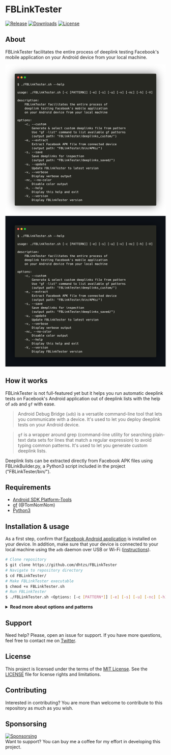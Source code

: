 # FBLinkTester

[![Release][badge-release-src]][badge-release-href]
[![Downloads][badge-downloads-src]][badge-downloads-href]
[![License][badge-license-src]][badge-license-href]

## About
FBLinkTester facilitates the entire process of deeplink testing Facebook's mobile application on your Android device from your local machine.

![FBLinkTester][FBLinkTester-light]
![FBLinkTester][FBLinkTester-dark]

## How it works
FBLinkTester is not full-featured yet but it helps you run automatic deeplink tests on Facebook's Android application out of deeplink lists with the help of `adb` and `gf` with ease.

> Android Debug Bridge (`adb`) is a versatile command-line tool that lets you communicate with a device. It's used to let you deploy deeplink tests on your Android device.

> `gf` is a wrapper around grep (command-line utility for searching plain-text data sets for lines that match a regular expression) to avoid typing common patterns. It's used to let you generate custom deeplink lists.

Deeplink lists can be extracted directly from Facebook APK files using FBLinkBuilder&#46;py, a Python3 script included in the project ("FBLinkTester/bin/").

## Requirements
- [Android SDK Platform-Tools](https://developer.android.com/studio/releases/platform-tools)
- [gf](https://github.com/tomnomnom/gf) (@TomNomNom)
- [Python3](https://www.python.org/downloads)

## Installation & usage
As a first step, confirm that [Facebook Android application](https://play.google.com/store/apps/details?id=com.facebook.katana) is installed on your device. In addition, make sure that your device is connected to your local machine using the `adb` daemon over USB or Wi-Fi ([instructions](https://developer.android.com/studio/command-line/adb)).

```bash
# Clone repository
$ git clone https://github.com/dhtzs/FBLinkTester
# Navigate to repository directory
$ cd FBLinkTester/
# Make FBLinkTester executable
$ chmod +x FBLinkTester.sh
# Run FBLinkTester
$ ./FBLinkTester.sh <Options: [-c [PATTERN*]] [-e] [-s] [-u] [-nc] [-h] [-v]>
```

<details>
  <summary><strong>Read more about options and patterns</strong></summary><br>

  | Flag | Description | Default |
  |------|-------------| ------- |
  | -c, --custom | Generate & select custom deeplinks file from pattern <br> Use "gf -list" command to list available gf patterns <br> (output path: "FBLinkTester/deeplinks_custom/") | - |
  | -e, --extract | Extract Facebook APK file from connected device <br> (output path: "FBLinkTester/bin/APKs/") | |
  | -s, --save | Save deeplinks for inspection <br> (output path: "FBLinkTester/deeplinks_saved/") | false |
  | -u, --update | Update FBLinkTester to latest version | |
  | -v, --verbose | Display verbose output | false |
  | -nc, --no-color | Disable color output | false |
  | -h, --help | Display this help and exit | |
  | -V, --version | Display FBLinkTester version | |

  *`gf` comes bundled with some pre-configured example patterns:

  ```bash
  # Install gf
  $ go get -u github.com/tomnomnom/gf
  # Copy example patterns to patterns directory
  $ cp -r $GOPATH/src/github.com/tomnomnom/gf/examples ~/.gf
  # Display available patterns
  $ gf -list
  ```

  Additional patterns can easily be added to the list. You can discover and obtain more patterns from the GitHub community, e.g:

  ```bash
  # Clone repository
  $ git clone https://github.com/1ndianl33t/Gf-Patterns
  # Navigate to repository directory
  $ cd Gf-Patterns/
  # Move patterns to patterns directory
  $ mv *.json ~/.gf
  # Display available patterns
  $ gf -list
  ```
</details>

## Support
Need help? Please, open an issue for support. If you have more questions, feel free to contact me on [Twitter][social-href].

## License
This project is licensed under the terms of the [MIT License][license-href]. See the [LICENSE](LICENSE) file for license rights and limitations.

## Contributing
Interested in contributing? You are more than welcome to contribute to this repository as much as you wish.

## Sponsorsing
[![Sponsorsing][funding-src]][funding-href] <br> Want to support? You can buy me a coffee for my effort in developing this project.

[badge-release-src]: https://img.shields.io/github/v/release/dhtzs/FBLinkTester?style=flat&logo=github&logoColor=white
[badge-downloads-src]: https://img.shields.io/github/downloads/dhtzs/FBLinkTester/total?style=flat&logo=github&logoColor=white
[badge-license-src]: https://img.shields.io/github/license/dhtzs/FBLinkTester?style=flat&logo=github&logoColor=white
[badge-release-href]: https://github.com/dhtzs/FBLinkTester/releases/latest
[badge-downloads-href]: https://github.com/dhtzs/FBLinkTester/releases/latest
[badge-license-href]: https://choosealicense.com/licenses/mit
[FBLinkTester-light]: https://raw.githubusercontent.com/dhtzs/FBLinkTester/main/assets/FBLinkTester-light.png#gh-light-mode-only
[FBLinkTester-dark]: https://raw.githubusercontent.com/dhtzs/FBLinkTester/main/assets/FBLinkTester-dark.png#gh-dark-mode-only
[social-href]: https://twitter.com/dhtzs
[license-href]: https://choosealicense.com/licenses/mit
[funding-src]: https://www.buymeacoffee.com/assets/img/custom_images/yellow_img.png
[funding-href]: https://www.buymeacoffee.com/dhtzs